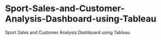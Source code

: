 # Sport-Sales-and-Customer-Analysis-Dashboard-using-Tableau
Sport Sales and Customer Analysis Dashboard using Tableau
